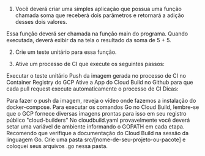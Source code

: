 1) Você deverá criar uma simples aplicação que possua uma função chamada soma que receberá dois parâmetros e retornará a adição desses dois valores.

Essa função deverá ser chamada na função main do programa. Quando executada, deverá exibir da na tela o resultado da soma de 5 + 5.

2) Crie um teste unitário para essa função.

3) Ative um processo de CI que execute os seguintes passos:

Executar o teste unitário
Push da imagem gerada no processo de CI no Container Registry do GCP
Ative a App do Cloud Build no Github para que cada pull request execute automaticamente o processo de CI
Dicas: 

Para fazer o push da imagem, reveja o vídeo onde fazemos a instalação do docker-compose.
Para executar os comandos Go no Cloud Build, lembre-se que o GCP fornece diversas imagens prontas para isso em seu registro público "cloud-builders"
No cloudbuild.yaml provavelmente você deverá setar uma variável de ambiente informando o GOPATH em cada etapa. Recomendo que verifique a documentação do Cloud Build na sessão da linguagem Go.
Crie uma pasta src/[nome-de-seu-projeto-ou-pacote] e coloquei seus arquivos .go nessa pasta.